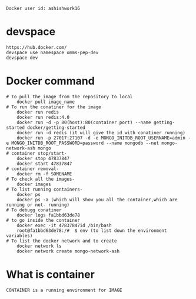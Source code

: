     Docker user id: ashishwork16

# devspace 
	https://hub.docker.com/ 
	devspace use namespace omms-pep-dev
	devspace dev

# Docker command

    # To pull the image from the repository to local
        docker pull image_name
    # To run the conatiner for the image
        docker run redis
        docker run redis:4.0
        docker run -d -p 80(host):80(container port) --name getting-started docker/getting-started
        docker run -d redis (it will give the id with conatiner running)
        docker run -p 27017:27107 -d -e MONGO_INITDB_ROOT_USERNAME=admin -e MONGO_INITDB_ROOT_PASSWORD=password --name mongodb --net mongo-network-ash mongo
    # container stop/start-
        docker stop 47837847
        docker start 47837847
    # container removal-
        docker rm -f SOMENAME  
    # To check all the images-
        docker images
    # To list running containers-
        docker ps
        docker ps -a (which will show you all the container,which are running or not- running)
    # To debugg conatiner
        docker logs fa1bbd63de78
    # to go inside the container
        docker exec -it 47837847id /bin/bash
        root@fa1bbd63de78:/#  $ env (to list down the environment variables)
    # To list the docker network and to create
        docker network ls
        docker network create mongo-network-ash 



# What is container
    CONTAINER is a running environment for IMAGE          